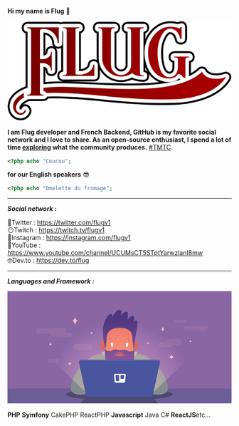 **Hi my name is Flug** 🧐

![flug it's me](images/flug.png)

**I am Flug developer and French Backend, GitHub is my favorite social network and I love to share. As an open-source enthusiast, I spend a lot of time [exploring](https://github.com/explore) what the community produces.**  [#TMTC](https://fr.wiktionary.org/wiki/TMTC).  

```php
<?php echo "Coucou"; 
```

**for our English speakers** 😎

```php
<?php echo "Omelette du fromage"; 
```

------

***Social network :*** 

🐣Twitter   	:  https://twitter.com/flugv1  
😶Twitch       :  https://twitch.tv/flugv1  
💩Instagram :  https://instagram.com/flugv1  
🤬YouTube   :  https://www.youtube.com/channel/UCUMsCT5STptYarwzlanI8mw  
🤓Dev.to       :  https://dev.to/flug  

------

***Languages and Framework :*** 



![nia nia nia](images/illustration.png)

**PHP**  **Symfony**  CakePHP  ReactPHP  **Javascript**  Java  C#  **ReactJS**etc...








